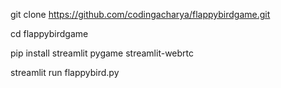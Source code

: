 git clone https://github.com/codingacharya/flappybirdgame.git

cd flappybirdgame

pip install streamlit pygame streamlit-webrtc

streamlit run flappybird.py
